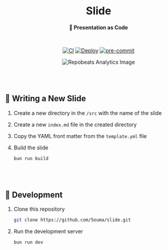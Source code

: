 <h1 align="center">Slide</h1>

<div align="center">

**🎦 Presentation as Code**

<br />

[![CI](https://img.shields.io/github/actions/workflow/status/5ouma/slide/ci.yml?label=CI&style=flat-square)](https://github.com/5ouma/slide/actions/workflows/ci.yml)
[![Deploy](https://img.shields.io/github/actions/workflow/status/5ouma/slide/deploy.yml?label=Deploy&style=flat-square)](https://github.com/5ouma/slide/actions/workflows/deploy.yml)
[![pre-commit](https://img.shields.io/github/actions/workflow/status/5ouma/slide/pre-commit.yml?label=pre-commit&style=flat-square)](https://github.com/5ouma/slide/actions/workflows/pre-commit.yml)

![Repobeats Analytics Image](https://repobeats.axiom.co/api/embed/e046fa1f10173e062d5a00919a80acfd88394415.svg)

</div>

<br /><br />

## 📝 Writing a New Slide

1. Create a new directory in the `/src` with the name of the slide

2. Create a new `index.md` file in the created directory

3. Copy the YAML front matter from the `template.yml` file

4. Build the slide

   ```sh
   bun run build
   ```

<br /><br />

## 🔨 Development

1. Clone this repository

   ```sh
   git clone https://github.com/5ouma/slide.git
   ```

2. Run the development server

   ```sh
   bun run dev
   ```
